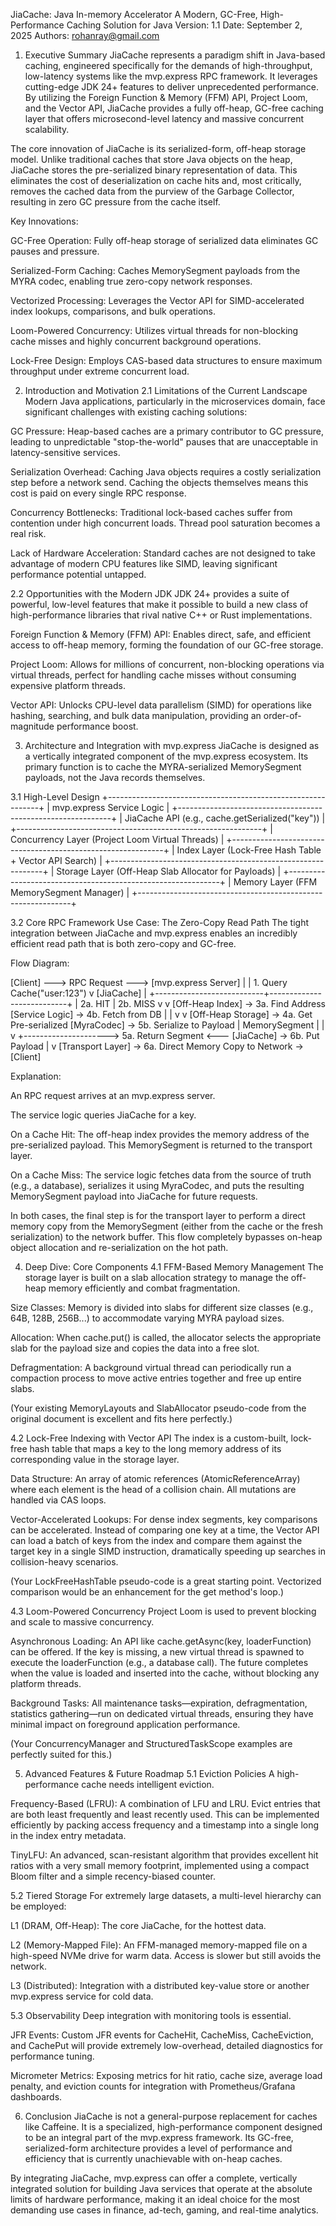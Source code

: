 JiaCache: Java In-memory Accelerator
A Modern, GC-Free, High-Performance Caching Solution for Java
Version: 1.1
Date: September 2, 2025
Authors: rohanray@gmail.com

1. Executive Summary
JiaCache represents a paradigm shift in Java-based caching, engineered specifically for the demands of high-throughput, low-latency systems like the mvp.express RPC framework. It leverages cutting-edge JDK 24+ features to deliver unprecedented performance. By utilizing the Foreign Function & Memory (FFM) API, Project Loom, and the Vector API, JiaCache provides a fully off-heap, GC-free caching layer that offers microsecond-level latency and massive concurrent scalability.

The core innovation of JiaCache is its serialized-form, off-heap storage model. Unlike traditional caches that store Java objects on the heap, JiaCache stores the pre-serialized binary representation of data. This eliminates the cost of deserialization on cache hits and, most critically, removes the cached data from the purview of the Garbage Collector, resulting in zero GC pressure from the cache itself.

Key Innovations:

GC-Free Operation: Fully off-heap storage of serialized data eliminates GC pauses and pressure.

Serialized-Form Caching: Caches MemorySegment payloads from the MYRA codec, enabling true zero-copy network responses.

Vectorized Processing: Leverages the Vector API for SIMD-accelerated index lookups, comparisons, and bulk operations.

Loom-Powered Concurrency: Utilizes virtual threads for non-blocking cache misses and highly concurrent background operations.

Lock-Free Design: Employs CAS-based data structures to ensure maximum throughput under extreme concurrent load.

2. Introduction and Motivation
2.1 Limitations of the Current Landscape
Modern Java applications, particularly in the microservices domain, face significant challenges with existing caching solutions:

GC Pressure: Heap-based caches are a primary contributor to GC pressure, leading to unpredictable "stop-the-world" pauses that are unacceptable in latency-sensitive services.

Serialization Overhead: Caching Java objects requires a costly serialization step before a network send. Caching the objects themselves means this cost is paid on every single RPC response.

Concurrency Bottlenecks: Traditional lock-based caches suffer from contention under high concurrent loads. Thread pool saturation becomes a real risk.

Lack of Hardware Acceleration: Standard caches are not designed to take advantage of modern CPU features like SIMD, leaving significant performance potential untapped.

2.2 Opportunities with the Modern JDK
JDK 24+ provides a suite of powerful, low-level features that make it possible to build a new class of high-performance libraries that rival native C++ or Rust implementations.

Foreign Function & Memory (FFM) API: Enables direct, safe, and efficient access to off-heap memory, forming the foundation of our GC-free storage.

Project Loom: Allows for millions of concurrent, non-blocking operations via virtual threads, perfect for handling cache misses without consuming expensive platform threads.

Vector API: Unlocks CPU-level data parallelism (SIMD) for operations like hashing, searching, and bulk data manipulation, providing an order-of-magnitude performance boost.

3. Architecture and Integration with mvp.express
JiaCache is designed as a vertically integrated component of the mvp.express ecosystem. Its primary function is to cache the MYRA-serialized MemorySegment payloads, not the Java records themselves.

3.1 High-Level Design
+-------------------------------------------------------------+
|                 mvp.express Service Logic                   |
+-------------------------------------------------------------+
|         JiaCache API (e.g., cache.getSerialized("key"))     |
+-------------------------------------------------------------+
|      Concurrency Layer (Project Loom Virtual Threads)       |
+-------------------------------------------------------------+
|    Index Layer (Lock-Free Hash Table + Vector API Search)   |
+-------------------------------------------------------------+
|    Storage Layer (Off-Heap Slab Allocator for Payloads)     |
+-------------------------------------------------------------+
|            Memory Layer (FFM MemorySegment Manager)         |
+-------------------------------------------------------------+

3.2 Core RPC Framework Use Case: The Zero-Copy Read Path
The tight integration between JiaCache and mvp.express enables an incredibly efficient read path that is both zero-copy and GC-free.

Flow Diagram:

[Client] ---> RPC Request ---> [mvp.express Server]
                                       |
                                       | 1. Query Cache("user:123")
                                       v
                                  [JiaCache]
                                       |
           +---------------------------+---------------------------+
           | 2a. HIT                                           | 2b. MISS
           v                                                   v
  [Off-Heap Index] -> 3a. Find Address                 [Service Logic] -> 4b. Fetch from DB
           |                                                   |
           v                                                   v
  [Off-Heap Storage] -> 4a. Get Pre-serialized       [MyraCodec] -> 5b. Serialize to Payload
           |                MemorySegment                      |
           |                                                   v
           +---------------------> 5a. Return Segment <--- [JiaCache] -> 6b. Put Payload
                                       |
                                       v
                         [Transport Layer] -> 6a. Direct Memory Copy to Network -> [Client]

Explanation:

An RPC request arrives at an mvp.express server.

The service logic queries JiaCache for a key.

On a Cache Hit: The off-heap index provides the memory address of the pre-serialized payload. This MemorySegment is returned to the transport layer.

On a Cache Miss: The service logic fetches data from the source of truth (e.g., a database), serializes it using MyraCodec, and puts the resulting MemorySegment payload into JiaCache for future requests.

In both cases, the final step is for the transport layer to perform a direct memory copy from the MemorySegment (either from the cache or the fresh serialization) to the network buffer. This flow completely bypasses on-heap object allocation and re-serialization on the hot path.

4. Deep Dive: Core Components
4.1 FFM-Based Memory Management
The storage layer is built on a slab allocation strategy to manage the off-heap memory efficiently and combat fragmentation.

Size Classes: Memory is divided into slabs for different size classes (e.g., 64B, 128B, 256B...) to accommodate varying MYRA payload sizes.

Allocation: When cache.put() is called, the allocator selects the appropriate slab for the payload size and copies the data into a free slot.

Defragmentation: A background virtual thread can periodically run a compaction process to move active entries together and free up entire slabs.

(Your existing MemoryLayouts and SlabAllocator pseudo-code from the original document is excellent and fits here perfectly.)

4.2 Lock-Free Indexing with Vector API
The index is a custom-built, lock-free hash table that maps a key to the long memory address of its corresponding value in the storage layer.

Data Structure: An array of atomic references (AtomicReferenceArray) where each element is the head of a collision chain. All mutations are handled via CAS loops.

Vector-Accelerated Lookups: For dense index segments, key comparisons can be accelerated. Instead of comparing one key at a time, the Vector API can load a batch of keys from the index and compare them against the target key in a single SIMD instruction, dramatically speeding up searches in collision-heavy scenarios.

(Your LockFreeHashTable pseudo-code is a great starting point. Vectorized comparison would be an enhancement for the get method's loop.)

4.3 Loom-Powered Concurrency
Project Loom is used to prevent blocking and scale to massive concurrency.

Asynchronous Loading: An API like cache.getAsync(key, loaderFunction) can be offered. If the key is missing, a new virtual thread is spawned to execute the loaderFunction (e.g., a database call). The future completes when the value is loaded and inserted into the cache, without blocking any platform threads.

Background Tasks: All maintenance tasks—expiration, defragmentation, statistics gathering—run on dedicated virtual threads, ensuring they have minimal impact on foreground application performance.

(Your ConcurrencyManager and StructuredTaskScope examples are perfectly suited for this.)

5. Advanced Features & Future Roadmap
5.1 Eviction Policies
A high-performance cache needs intelligent eviction.

Frequency-Based (LFRU): A combination of LFU and LRU. Evict entries that are both least frequently and least recently used. This can be implemented efficiently by packing access frequency and a timestamp into a single long in the index entry metadata.

TinyLFU: An advanced, scan-resistant algorithm that provides excellent hit ratios with a very small memory footprint, implemented using a compact Bloom filter and a simple recency-biased counter.

5.2 Tiered Storage
For extremely large datasets, a multi-level hierarchy can be employed:

L1 (DRAM, Off-Heap): The core JiaCache, for the hottest data.

L2 (Memory-Mapped File): An FFM-managed memory-mapped file on a high-speed NVMe drive for warm data. Access is slower but still avoids the network.

L3 (Distributed): Integration with a distributed key-value store or another mvp.express service for cold data.

5.3 Observability
Deep integration with monitoring tools is essential.

JFR Events: Custom JFR events for CacheHit, CacheMiss, CacheEviction, and CachePut will provide extremely low-overhead, detailed diagnostics for performance tuning.

Micrometer Metrics: Exposing metrics for hit ratio, cache size, average load penalty, and eviction counts for integration with Prometheus/Grafana dashboards.

6. Conclusion
JiaCache is not a general-purpose replacement for caches like Caffeine. It is a specialized, high-performance component designed to be an integral part of the mvp.express framework. Its GC-free, serialized-form architecture provides a level of performance and efficiency that is currently unachievable with on-heap caches.

By integrating JiaCache, mvp.express can offer a complete, vertically integrated solution for building Java services that operate at the absolute limits of hardware performance, making it an ideal choice for the most demanding use cases in finance, ad-tech, gaming, and real-time analytics.